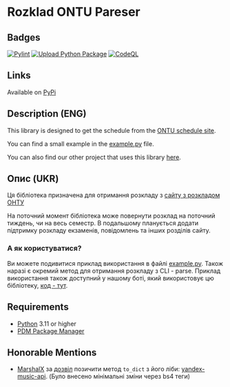 # Rozklad ONTU Pareser

## Badges
[![Pylint](https://github.com/Wandering-Cursor/rozklad-ontu-parser/actions/workflows/lint.yml/badge.svg?branch=master)](https://github.com/Wandering-Cursor/rozklad-ontu-parser/actions/workflows/lint.yml)
[![Upload Python Package](https://github.com/Wandering-Cursor/rozklad-ontu-parser/actions/workflows/publish.yml/badge.svg)](https://github.com/Wandering-Cursor/rozklad-ontu-parser/actions/workflows/publish.yml)
[![CodeQL](https://github.com/Wandering-Cursor/rozklad-ontu-parser/actions/workflows/github-code-scanning/codeql/badge.svg?branch=master)](https://github.com/Wandering-Cursor/rozklad-ontu-parser/actions/workflows/github-code-scanning/codeql)

## Links
Available on [PyPi](https://pypi.org/project/rozklad-ontu-parser-MakisuKurisu/)

## Description (ENG)

This library is designed to get the schedule from the [ONTU schedule site](https://rozklad.ontu.edu.ua).

You can find a small example in the [example.py](/ontu_parser/example.py) file.

You can also find our other project that uses this library [here](https://github.com/Wandering-Cursor/ontu-schedule-bot).

## Опис (UKR)

Ця бібліотека призначена для отримання розкладу з [сайту з розкладом ОНТУ](https://rozklad.ontu.edu.ua)

На поточний момент бібліотека може повернути розклад на поточний тиждень, чи на весь семестр. В подальшому планується додати підтримку розкладу екзаменів, повідомлень та інших розділів сайту.

### А як користуватися?
Ви можете подивитися приклад використання в файлі [example.py](/ontu_parser/example.py). Також наразі є окремий метод для отримання розкладу з CLI - parse.
Приклад використання також доступний у нашому боті, який використовує цю бібліотеку, [код - тут](https://github.com/Wandering-Cursor/ontu-schedule-bot).

## Requirements
- [Python](https://python.org) 3.11 or higher
- [PDM Package Manager](https://pdm-project.org/)

## Honorable Mentions
- [MarshalX](https://github.com/MarshalX) за [дозвіл](https://t.me/yandex_music_api/29677) позичити метод `to_dict` з його ліби: [yandex-music-api](https://github.com/MarshalX/yandex-music-api). (Було внесено мінімальні зміни через bs4 теги)

